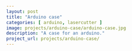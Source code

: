 ```yaml
---
layout: post
title: "Arduino case"
categories: [ arduino, lasercutter ]
image: projects/arduino-case/arduino-case.jpg
description: "A case for an arduino."
project_url: projects/arduino-case/
---
```


